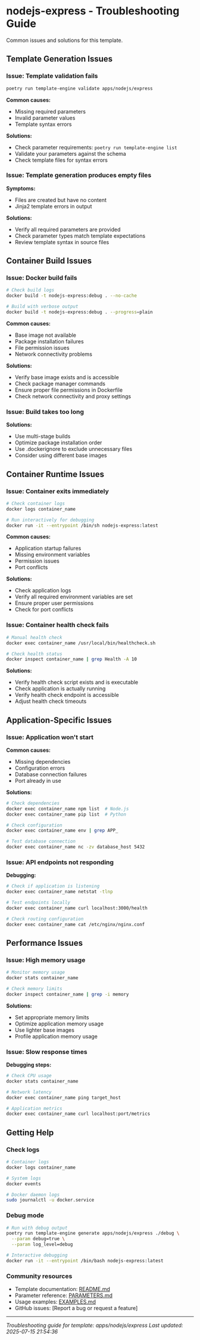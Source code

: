 # nodejs-express - Troubleshooting Guide

Common issues and solutions for this template.

## Template Generation Issues

### Issue: Template validation fails

```bash
poetry run template-engine validate apps/nodejs/express
```

**Common causes:**
- Missing required parameters
- Invalid parameter values
- Template syntax errors

**Solutions:**
- Check parameter requirements: `poetry run template-engine list`
- Validate your parameters against the schema
- Check template files for syntax errors

### Issue: Template generation produces empty files

**Symptoms:**
- Files are created but have no content
- Jinja2 template errors in output

**Solutions:**
- Verify all required parameters are provided
- Check parameter types match template expectations
- Review template syntax in source files

## Container Build Issues

### Issue: Docker build fails

```bash
# Check build logs
docker build -t nodejs-express:debug . --no-cache

# Build with verbose output
docker build -t nodejs-express:debug . --progress=plain
```

**Common causes:**
- Base image not available
- Package installation failures
- File permission issues
- Network connectivity problems

**Solutions:**
- Verify base image exists and is accessible
- Check package manager commands
- Ensure proper file permissions in Dockerfile
- Check network connectivity and proxy settings

### Issue: Build takes too long

**Solutions:**
- Use multi-stage builds
- Optimize package installation order
- Use .dockerignore to exclude unnecessary files
- Consider using different base images

## Container Runtime Issues

### Issue: Container exits immediately

```bash
# Check container logs
docker logs container_name

# Run interactively for debugging
docker run -it --entrypoint /bin/sh nodejs-express:latest
```

**Common causes:**
- Application startup failures
- Missing environment variables
- Permission issues
- Port conflicts

**Solutions:**
- Check application logs
- Verify all required environment variables are set
- Ensure proper user permissions
- Check for port conflicts

### Issue: Container health check fails

```bash
# Manual health check
docker exec container_name /usr/local/bin/healthcheck.sh

# Check health status
docker inspect container_name | grep Health -A 10
```

**Solutions:**
- Verify health check script exists and is executable
- Check application is actually running
- Verify health check endpoint is accessible
- Adjust health check timeouts


## Application-Specific Issues

### Issue: Application won't start

**Common causes:**
- Missing dependencies
- Configuration errors
- Database connection failures
- Port already in use

**Solutions:**
```bash
# Check dependencies
docker exec container_name npm list  # Node.js
docker exec container_name pip list  # Python

# Check configuration
docker exec container_name env | grep APP_

# Test database connection
docker exec container_name nc -zv database_host 5432
```

### Issue: API endpoints not responding

**Debugging:**
```bash
# Check if application is listening
docker exec container_name netstat -tlnp

# Test endpoints locally
docker exec container_name curl localhost:3000/health

# Check routing configuration
docker exec container_name cat /etc/nginx/nginx.conf
```

## Performance Issues

### Issue: High memory usage

```bash
# Monitor memory usage
docker stats container_name

# Check memory limits
docker inspect container_name | grep -i memory
```

**Solutions:**
- Set appropriate memory limits
- Optimize application memory usage
- Use lighter base images
- Profile application memory usage

### Issue: Slow response times

**Debugging steps:**
```bash
# Check CPU usage
docker stats container_name

# Network latency
docker exec container_name ping target_host

# Application metrics
docker exec container_name curl localhost:port/metrics
```

## Getting Help

### Check logs
```bash
# Container logs
docker logs container_name

# System logs
docker events

# Docker daemon logs
sudo journalctl -u docker.service
```

### Debug mode
```bash
# Run with debug output
poetry run template-engine generate apps/nodejs/express ./debug \
  --param debug=true \
  --param log_level=debug

# Interactive debugging
docker run -it --entrypoint /bin/bash nodejs-express:latest
```

### Community resources
- Template documentation: [README.md](README.md)
- Parameter reference: [PARAMETERS.md](PARAMETERS.md)
- Usage examples: [EXAMPLES.md](EXAMPLES.md)
- GitHub issues: [Report a bug or request a feature]

---

*Troubleshooting guide for template: apps/nodejs/express*
*Last updated: 2025-07-15 21:54:36*
